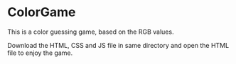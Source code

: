 # ColorGame

This is a color guessing game, based on the RGB values.

Download the HTML, CSS and JS file in same directory and open the HTML file to enjoy the game.
